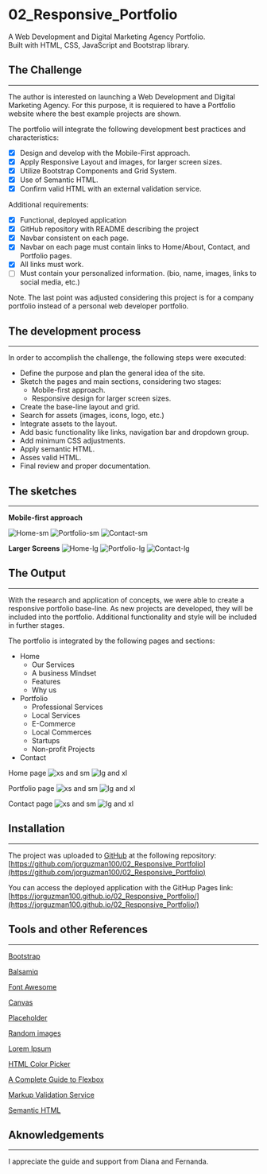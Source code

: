 # 02_Responsive_Portfolio
A Web Development and Digital Marketing Agency Portfolio. \
Built with HTML, CSS, JavaScript and Bootstrap library.


## The Challenge
***
The author is interested on launching a Web Development and Digital Marketing Agency. For this purpose, it is requiered to have a Portfolio website where the best example projects are shown.

The portfolio will integrate the following development best practices and characteristics:
- [x] Design and develop with the Mobile-First approach.
- [x] Apply Responsive Layout and images, for larger screen sizes.
- [x] Utilize Bootstrap Components and Grid System.
- [x] Use of Semantic HTML.
- [x] Confirm valid HTML with an external validation service.

Additional requirements:
- [x] Functional, deployed application
- [x] GitHub repository with README describing the project
- [x] Navbar consistent on each page.
- [x] Navbar on each page must contain links to Home/About, Contact, and Portfolio pages.
- [x] All links must work.
- [ ] Must contain your personalized information. (bio, name, images, links to social media, etc.)

Note. The last point was adjusted considering this project is for a company portfolio instead of a personal web developer portfolio.

## The  development process
***
In order to accomplish the challenge, the following steps were executed:
- Define the purpose and plan the general idea of the site.
- Sketch the pages and main sections, considering two stages:
  - Mobile-first approach.
  - Responsive design for larger screen sizes.
- Create the base-line layout and grid.
- Search for assets (images, icons, logo, etc.)
- Integrate assets to the layout.
- Add basic functionality like links, navigation bar and dropdown group.
- Add minimum CSS adjustments.
- Apply semantic HTML.
- Asses valid HTML.
- Final review and proper documentation.

## The sketches
***
__Mobile-first approach__

![Home-sm](./sketches/Home-sm.png)
![Portfolio-sm](./sketches/Portfolio-sm.png)
![Contact-sm](./sketches/Contact-sm.png)

__Larger Screens__
![Home-lg](./sketches/Home-lg.png)
![Portfolio-lg](./sketches/Portfolio-lg.png)
![Contact-lg](./sketches/Contact-lg.png)


## The Output
***
With the research and application of concepts, we were able to create a responsive portfolio base-line. 
As new projects are developed, they will be included into the portfolio.
Additional functionality and style will be included in further stages.

The portfolio is integrated by the following pages and sections:
- Home
  - Our Services
  - A business Mindset
  - Features
  - Why us
- Portfolio
  - Professional Services
  - Local Services
  - E-Commerce
  - Local Commerces
  - Startups
  - Non-profit Projects
- Contact

Home page
![xs and sm](./assets/img/screen_shots/xs-index.png) 
![lg and xl](./assets/img/screen_shots/lg-xl--index.png)

Portfolio page
![xs and sm](./assets/img/screen_shots/xs-portfolio.png)
![lg and xl](./assets/img/screen_shots/lg-xl-portfolio.png)

Contact page
![xs and sm](./assets/img/screen_shots/xs-contact.png)
![lg and xl](./assets/img/screen_shots/lg-xl-contact.png)


## Installation
***
The project was uploaded to [GitHub](https://github.com/) at the following repository:
[https://github.com/jorguzman100/02_Responsive_Portfolio](https://github.com/jorguzman100/02_Responsive_Portfolio)

You can access the deployed application with the GitHup Pages link:
[https://jorguzman100.github.io/02_Responsive_Portfolio/](https://jorguzman100.github.io/02_Responsive_Portfolio/)


## Tools and other References
***
[Bootstrap](https://getbootstrap.com/)

[Balsamiq](https://balsamiq.com/)

[Font Awesome](https://fontawesome.com/)

[Canvas](https://www.canva.com/)

[Placeholder](https://placeholder.com/)

[Random images](http://lorempixel.com/)

[Lorem Ipsum](www.lipsum.com)

[HTML Color Picker](https://www.w3schools.com/colors/colors_picker.asp)

[A Complete Guide to Flexbox](https://css-tricks.com/snippets/css/a-guide-to-flexbox/#flexbox-background)

[Markup Validation Service](https://validator.w3.org/)

[Semantic HTML](https://teamtreehouse.com/library/semantic-html-header-footer-and-section)


## Aknowledgements
***
I appreciate the guide and support from Diana and Fernanda.
